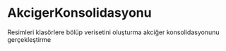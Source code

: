 # AkcigerKonsolidasyonu
Resimleri klasörlere bölüp verisetini oluşturma akciğer konsolidasyonunu gerçekleştirme
